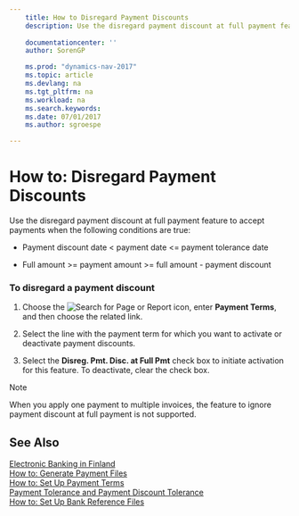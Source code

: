 ```yaml
---
    title: How to Disregard Payment Discounts 
    description: Use the disregard payment discount at full payment feature to accept payments when the following conditions are true:
    
    documentationcenter: ''
    author: SorenGP

    ms.prod: "dynamics-nav-2017"
    ms.topic: article
    ms.devlang: na
    ms.tgt_pltfrm: na
    ms.workload: na
    ms.search.keywords:
    ms.date: 07/01/2017
    ms.author: sgroespe

---
```

# How to: Disregard Payment Discounts
Use the disregard payment discount at full payment feature to accept payments when the following conditions are true:  
  
-   Payment discount date < payment date <= payment tolerance date  
  
-   Full amount >= payment amount >= full amount - payment discount  
  
### To disregard a payment discount  
  
1.  Choose the ![Search for Page or Report](media/ui-search/search_small.png "Search for Page or Report icon") icon, enter **Payment Terms**, and then choose the related link.  
  
2.  Select the line with the payment term for which you want to activate or deactivate payment discounts.  
  
3.  Select the **Disreg. Pmt. Disc. at Full Pmt** check box to initiate activation for this feature. To deactivate, clear the check box.  
  
> [!NOTE]  
>  When you apply one payment to multiple invoices, the feature to ignore payment discount at full payment is not supported.  
  
## See Also  
 [Electronic Banking in Finland](electronic-banking-in-finland.md)   
 [How to: Generate Payment Files](how-to-generate-payment-files.md)   
 [How to: Set Up Payment Terms](how-to-set-up-payment-terms.md)   
 [Payment Tolerance and Payment Discount Tolerance](payment-tolerance-and-payment-discount-tolerance.md)   
 [How to: Set Up Bank Reference Files](how-to-set-up-bank-reference-files.md)
